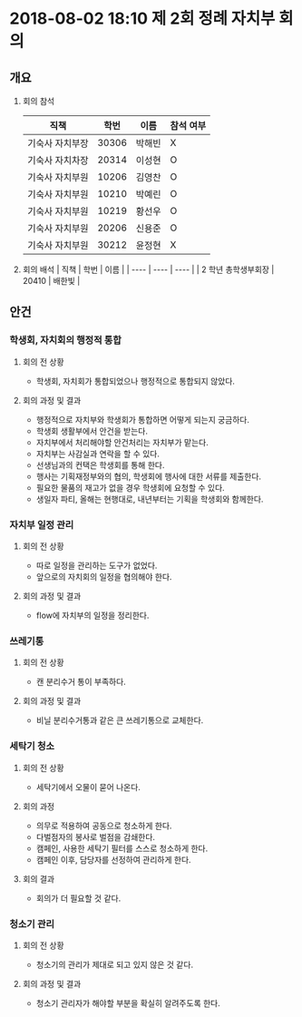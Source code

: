 # 2018-08-02 18:10 제 2회 정례 자치부 회의
## 개요
1. 회의 참석

    | 직책                | 학번  | 이름   | 참석 여부 |
    | ------------------- | ----- | ------ | --------- |
    | 기숙사 자치부장     | 30306 | 박해빈 | X         |
    | 기숙사 자치차장     | 20314 | 이성현 | O         |
    | 기숙사 자치부원     | 10206 | 김영찬 | O         |
    | 기숙사 자치부원     | 10210 | 박예린 | O         |
    | 기숙사 자치부원     | 10219 | 황선우 | O         |
    | 기숙사 자치부원     | 20206 | 신용준 | O         |
    | 기숙사 자치부원     | 30212 | 윤정현 | X         |

2.  회의 배석
    | 직책               | 학번  | 이름   |
    | ----               | ----  | ----  |
    | 2 학년 총학생부회장 | 20410 | 배한빛 |

## 안건
### 학생회, 자치회의 행정적 통합
1. 회의 전 상황
	
	- 학생회, 자치회가 통합되었으나 행정적으로 통합되지 않았다.

2. 회의 과정 및 결과
	- 행정적으로 자치부와 학생회가 통합하면 어떻게 되는지 궁금하다.
	- 학생회 생활부에서 안건을 받는다.
	- 자치부에서 처리해야할 안건처리는 자치부가 맡는다. 
	- 자치부는 사감실과 연락을 할 수 있다.
	- 선생님과의 컨택은 학생회를 통해 한다.
	- 행사는 기획재정부와의 협의, 학생회에 행사에 대한 서류를 제출한다.
	- 필요한 물품의 재고가 없을 경우 학생회에 요청할 수 있다.
	- 생일자 파티, 올해는 현행대로, 내년부터는 기획을 학생회와 함께한다.

### 자치부 일정 관리
1. 회의 전 상황
	- 따로 일정을 관리하는 도구가 없었다.
	- 앞으로의 자치회의 일정을 협의해야 한다.

2. 회의 과정 및 결과
	- flow에 자치부의 일정을 정리한다.


### 쓰레기통
1. 회의 전 상황
	- 캔 분리수거 통이 부족하다.

2. 회의 과정 및 결과
	- 비닐 분리수거통과 같은 큰 쓰레기통으로 교체한다.


### 세탁기 청소
1. 회의 전 상황
	- 세탁기에서 오물이 묻어 나온다.

2. 회의 과정
	- 의무로 적용하여 공동으로 청소하게 한다.
	- 다벌점자의 봉사로 벌점을 감쇄한다.
	- 캠페인, 사용한 세탁기 필터를 스스로 청소하게 한다.
	- 캠페인 이후, 담당자를 선정하여 관리하게 한다.

3. 회의 결과
	- 회의가 더 필요할 것 같다.

### 청소기 관리
1. 회의 전 상황
	- 청소기의 관리가 제대로 되고 있지 않은 것 같다.

2. 회의 과정 및 결과
	- 청소기 관리자가 해야할 부분을 확실히 알려주도록 한다.
